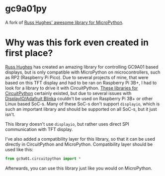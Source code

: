# gc9a01py

A fork of [Russ Hughes' awesome library for MicroPython](https://github.com/russhughes/gc9a01py).

# Why was this fork even created in first place?
[Russ Hughes](https://github.com/russhughes) has created an amazing library for controlling GC9A01 based displays, but is only compatible with MicroPython on microcontrollers, such as RP2 (Raspberry Pi Pico). Due to several projects of mine, that were based on this TFT display and had to be ran on Raspberry Pi 3B+, I had to look for a library to drive it with CircuitPython. [These libraries for CircuitPython](https://github.com/tylercrumpton/CircuitPython_GC9A01) certainly existed, but due to several issues with [DisplayIO/Adafruit Blinka](https://github.com/adafruit/Adafruit_Blinka_Displayio/issues/84) couldn't be used on Raspberry Pi 3B+ or other Linux based SoC-s. Many of these SoC-s don't support `displayio`, which is such an important library and should be supported on all SoC-s, but it just isn't.

This library doesn't use `displayio`, but rather uses direct SPI communication with TFT display.

I've also added a compatibility layer for this library, so that it can be used directly in CircuitPython and MicroPython.
Compatibility layer should be used like this:
```py
from gc9a01.circuitpython import *
```
Afterwards, you can use this library just like you would on MicroPython.

